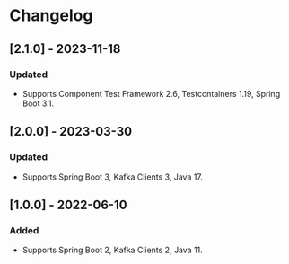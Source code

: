 # Changelog

## [2.1.0] - 2023-11-18
### Updated
- Supports Component Test Framework 2.6, Testcontainers 1.19, Spring Boot 3.1.

## [2.0.0] - 2023-03-30
### Updated
- Supports Spring Boot 3, Kafka Clients 3, Java 17.

## [1.0.0] - 2022-06-10
### Added
- Supports Spring Boot 2, Kafka Clients 2, Java 11.
